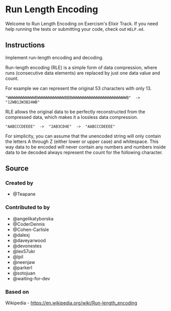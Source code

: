 # Run Length Encoding

Welcome to Run Length Encoding on Exercism's Elixir Track.
If you need help running the tests or submitting your code, check out `HELP.md`.

## Instructions

Implement run-length encoding and decoding.

Run-length encoding (RLE) is a simple form of data compression, where runs
(consecutive data elements) are replaced by just one data value and count.

For example we can represent the original 53 characters with only 13.

```text
"WWWWWWWWWWWWBWWWWWWWWWWWWBBBWWWWWWWWWWWWWWWWWWWWWWWWB"  ->  "12WB12W3B24WB"
```

RLE allows the original data to be perfectly reconstructed from
the compressed data, which makes it a lossless data compression.

```text
"AABCCCDEEEE"  ->  "2AB3CD4E"  ->  "AABCCCDEEEE"
```

For simplicity, you can assume that the unencoded string will only contain
the letters A through Z (either lower or upper case) and whitespace. This way
data to be encoded will never contain any numbers and numbers inside data to
be decoded always represent the count for the following character.

## Source

### Created by

- @Teapane

### Contributed to by

- @angelikatyborska
- @CoderDennis
- @Cohen-Carlisle
- @dalexj
- @daveyarwood
- @devonestes
- @lex57ukr
- @lpil
- @neenjaw
- @parkerl
- @sotojuan
- @waiting-for-dev

### Based on

Wikipedia - https://en.wikipedia.org/wiki/Run-length_encoding